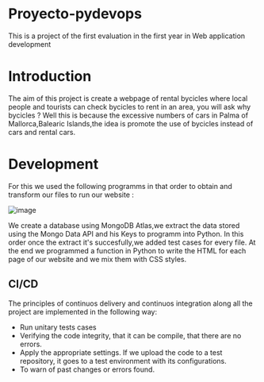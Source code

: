 # Proyecto-pydevops
This is a project of the first evaluation in the first year in Web application development
# Introduction
The aim of this project is create a webpage of rental bycicles where local people and tourists can check bycicles to rent in an area, you will ask why bycicles ?
Well this is because the excessive numbers of cars in Palma of Mallorca,Balearic Islands,the idea is promote the use of bycicles instead of cars and rental cars.
# Development
For this we used the following programms in that order to obtain and transform our files to run our website :

![image](https://user-images.githubusercontent.com/114516225/206863975-3b791014-7571-44f3-8c52-8f748cac5128.png)

We create a database using MongoDB Atlas,we extract the data stored using the Mongo Data API and his Keys to programm into Python. In this order once the extract 
it's succesfully,we added test cases for every file. At the end we programmed a function in Python to write the HTML for each page of our website and we mix them
with CSS styles.

## CI/CD
The principles of continuos delivery and continuos integration along all the project are implemented in the following way:
* Run unitary tests cases
* Verifying the code integrity, that it can be compile, that there are no errors.
* Apply the appropriate settings. If we upload the code to a test repository, it goes to a test environment with its configurations.
* To warn of past changes or errors found.
